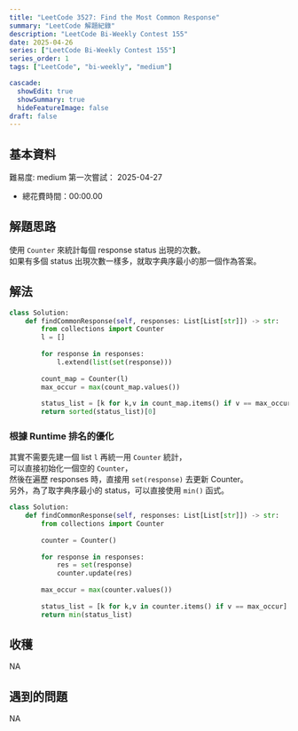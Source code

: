 ```yaml
---
title: "LeetCode 3527: Find the Most Common Response"
summary: "LeetCode 解題紀錄"
description: "LeetCode Bi-Weekly Contest 155"
date: 2025-04-26
series: ["LeetCode Bi-Weekly Contest 155"]
series_order: 1
tags: ["LeetCode", "bi-weekly", "medium"]

cascade:
  showEdit: true
  showSummary: true
  hideFeatureImage: false
draft: false
---
```


## 基本資料

難易度: medium
第一次嘗試： 2025-04-27
- 總花費時間：00:00.00

## 解題思路

使用 `Counter` 來統計每個 response status 出現的次數。  
如果有多個 status 出現次數一樣多，就取字典序最小的那一個作為答案。

## 解法

```python
class Solution:
    def findCommonResponse(self, responses: List[List[str]]) -> str:
        from collections import Counter
        l = []
        
        for response in responses:
            l.extend(list(set(response)))
            
        count_map = Counter(l)
        max_occur = max(count_map.values())
        
        status_list = [k for k,v in count_map.items() if v == max_occur]
        return sorted(status_list)[0]
```

### 根據 Runtime 排名的優化

其實不需要先建一個 list `l` 再統一用 `Counter` 統計，  
可以直接初始化一個空的 `Counter`，  
然後在遍歷 responses 時，直接用 `set(response)` 去更新 Counter。  
另外，為了取字典序最小的 status，可以直接使用 `min()` 函式。

```python
class Solution:
    def findCommonResponse(self, responses: List[List[str]]) -> str:
        from collections import Counter
        
        counter = Counter()
        
        for response in responses:
            res = set(response)
            counter.update(res)
    
        max_occur = max(counter.values())
        
        status_list = [k for k,v in counter.items() if v == max_occur]
        return min(status_list)
```

## 收穫

NA

## 遇到的問題

NA